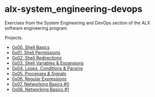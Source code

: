 # alx-system_engineering-devops
Exercises from the System Engineering and DevOps section of the ALX software engineering program.

Projects:
- [0x00. Shell Basics](./0x00-shell_basics/)
- [0x01. Shell Permissions](./0x01-shell_permissions/)
- [0x02. Shell Redirections](./0x01-shell_permissions/)
- [0x03. Shell Variables & Expansions](./0x03-shell_variables_expansions/)
- [0x04. Loops, Conditions & Parsing](./0x04-loops_conditions_and_parsing/)
- [0x05. Processes & Signals](./0x05-processes_and_signals/)
- [0x06. Regular Expressions](./0x06-regular_expressions/)
- [0x07. Networking Basics #0](./0x07-networking_basics/)
- [0x08. Networking Basics #1](./0x08-networking_basics_2/)
